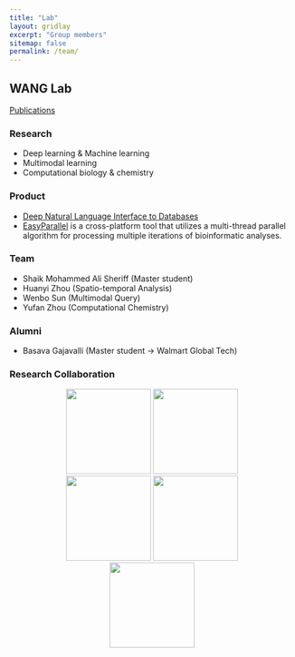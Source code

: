 ```yaml
---
title: "Lab"
layout: gridlay
excerpt: "Group members"
sitemap: false
permalink: /team/
---
```


## WANG Lab

[Publications](https://scholar.google.com/citations?user=YPVtn-UAAAAJ&hl=en)

### Research

- Deep learning & Machine learning
- Multimodal learning
- Computational biology & chemistry


### Product

- [Deep Natural Language Interface to Databases](https://wenlu-w.github.io/project/2021/01/01/NLIDB.html)
- [EasyParallel](https://github.com/hzz0024/EasyParallel) is a cross-platform tool that utilizes a multi-thread parallel algorithm for processing multiple iterations of bioinformatic analyses. 


### Team

- Shaik Mohammed Ali Sheriff (Master student)
- Huanyi Zhou (Spatio-temporal Analysis) 
- Wenbo Sun (Multimodal Query)
- Yufan Zhou (Computational Chemistry) 


### Alumni

- Basava Gajavalli (Master student -> Walmart Global Tech)


### Research Collaboration

<center><figure class="fifth">
  <img src="{{ site.url }}{{ site.baseurl }}/images/wework.png" style="width: 150px">
  <img src="{{ site.url }}{{ site.baseurl }}/images/microsoft.png" style="width: 150px">
  <img src="{{ site.url }}{{ site.baseurl }}/images/instacart.png" style="width: 150px">
  <img src="{{ site.url }}{{ site.baseurl }}/images/biogen.jpg" style="width: 150px">
  <img src="{{ site.url }}{{ site.baseurl }}/images/cornell.png" style="width: 150px">
</figure></center>

